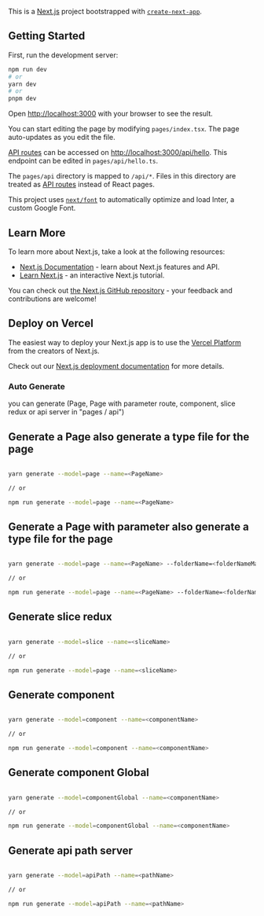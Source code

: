 This is a [Next.js](https://nextjs.org/) project bootstrapped with [`create-next-app`](https://github.com/vercel/next.js/tree/canary/packages/create-next-app).

## Getting Started

First, run the development server:

```bash
npm run dev
# or
yarn dev
# or
pnpm dev
```

Open [http://localhost:3000](http://localhost:3000) with your browser to see the result.

You can start editing the page by modifying `pages/index.tsx`. The page auto-updates as you edit the file.

[API routes](https://nextjs.org/docs/api-routes/introduction) can be accessed on [http://localhost:3000/api/hello](http://localhost:3000/api/hello). This endpoint can be edited in `pages/api/hello.ts`.

The `pages/api` directory is mapped to `/api/*`. Files in this directory are treated as [API routes](https://nextjs.org/docs/api-routes/introduction) instead of React pages.

This project uses [`next/font`](https://nextjs.org/docs/basic-features/font-optimization) to automatically optimize and load Inter, a custom Google Font.

## Learn More

To learn more about Next.js, take a look at the following resources:

- [Next.js Documentation](https://nextjs.org/docs) - learn about Next.js features and API.
- [Learn Next.js](https://nextjs.org/learn) - an interactive Next.js tutorial.

You can check out [the Next.js GitHub repository](https://github.com/vercel/next.js/) - your feedback and contributions are welcome!

## Deploy on Vercel

The easiest way to deploy your Next.js app is to use the [Vercel Platform](https://vercel.com/new?utm_medium=default-template&filter=next.js&utm_source=create-next-app&utm_campaign=create-next-app-readme) from the creators of Next.js.

Check out our [Next.js deployment documentation](https://nextjs.org/docs/deployment) for more details.

### Auto Generate

you can generate (Page, Page with parameter route, component, slice redux or api server in "pages / api")

## Generate a Page also generate a type file for the page

```bash

yarn generate --model=page --name=<PageName>

// or

npm run generate --model=page --name=<PageName>
```

## Generate a Page with parameter also generate a type file for the page

```bash

yarn generate --model=page --name=<PageName> --folderName=<folderNameMatchWithPage>

// or

npm run generate --model=page --name=<PageName> --folderName=<folderNameMatchWithPage>
```

## Generate slice redux

```bash

yarn generate --model=slice --name=<sliceName>

// or

npm run generate --model=page --name=<sliceName>
```

## Generate component

```bash

yarn generate --model=component --name=<componentName>

// or

npm run generate --model=component --name=<componentName>
```

## Generate component Global

```bash

yarn generate --model=componentGlobal --name=<componentName>

// or

npm run generate --model=componentGlobal --name=<componentName>
```

## Generate api path server

```bash

yarn generate --model=apiPath --name=<pathName>

// or

npm run generate --model=apiPath --name=<pathName>
```
